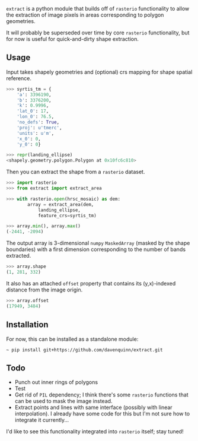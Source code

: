 `extract` is a python module that builds off of `rasterio` functionality
to allow the extraction of image pixels in areas corresponding to
polygon geometries.

It will probably be superseded over time by core `rasterio` functionality,
but for now is useful for quick-and-dirty shape extraction.

## Usage

Input takes shapely geometries and (optional) crs mapping for shape
spatial reference.

```python
>>> syrtis_tm = {
    'a': 3396190,
    'b': 3376200,
    'k': 0.9996,
    'lat_0': 17,
    'lon_0': 76.5,
    'no_defs': True,
    'proj': u'tmerc',
    'units': u'm',
    'x_0': 0,
    'y_0': 0}

>>> repr(landing_ellipse)
<shapely.geometry.polygon.Polygon at 0x10fc6c810>
```

Then you can extract the shape from a `rasterio` dataset.

```python
>>> import rasterio
>>> from extract import extract_area

>>> with rasterio.open(hrsc_mosaic) as dem:
        array = extract_area(dem,
            landing_ellipse,
            feature_crs=syrtis_tm)

>>> array.min(), array.max()
(-2441, -2094)
```

The output array is 3-dimensional `numpy` `MaskedArray` (masked by the shape boundaries)
with a first dimension corresponding to the number of bands extracted.

```python
>>> array.shape
(1, 281, 332)
```

It also has an attached `offset` property that contains its (y,x)-indexed distance
from the image origin.

```python
>>> array.offset
(17949, 3484)
```

## Installation

For now, this can be installed as a standalone module:

```
~ pip install git+https://github.com/davenquinn/extract.git
```

## Todo

- Punch out inner rings of polygons
- Test
- Get rid of `PIL` dependency; I think there's some `rasterio`
  functions that can be used to mask the image instead.
- Extract points and lines with same interface (possibly with linear interpolation). I
  already have some code for this but I'm not sure how to integrate
it currently...

I'd like to see this functionality integrated into `rasterio` itself;
stay tuned!

